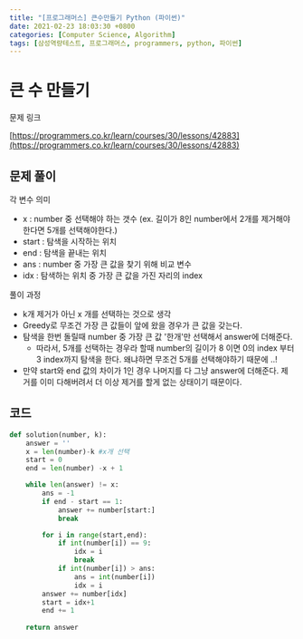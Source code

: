 ```yaml
---
title: "[프로그래머스] 큰수만들기 Python (파이썬)"
date: 2021-02-23 18:03:30 +0800
categories: [Computer Science, Algorithm]
tags: [삼성역량테스트, 프로그래머스, programmers, python, 파이썬]
---
```


# 큰 수 만들기

문제 링크

 [https://programmers.co.kr/learn/courses/30/lessons/42883](https://programmers.co.kr/learn/courses/30/lessons/42883)

## 문제 풀이

각 변수 의미

- x : number 중 선택해야 하는 갯수 (ex. 길이가 8인 number에서 2개를 제거해야한다면 5개를 선택해야한다.)
- start : 탐색을 시작하는 위치
- end : 탐색을 끝내는 위치
- ans : number 중 가장 큰 값을 찾기 위해 비교 변수
- idx : 탐색하는 위치 중 가장 큰 값을 가진 자리의 index

풀이 과정

- k개 제거가 아닌 x 개를 선택하는 것으로 생각
- Greedy로 무조건 가장 큰 값들이 앞에 왔을 경우가 큰 값을 갖는다.
- 탐색을 한번 돌릴때 number 중 가장 큰 값 '한개'만 선택해서 answer에 더해준다.
  - 따라서, 5개를 선택하는 경우라 할때 number의 길이가 8 이면 0의 index 부터  3 index까지 탐색을 한다. 왜냐하면 무조건 5개를 선택해야하기 때문에 ..!
- 만약 start와 end 값의 차이가 1인 경우 나머지를 다 그냥 answer에 더해준다. 제거를 이미 다해버려서 더 이상 제거를 할게 없는 상태이기 때문이다.

## 코드

```python
def solution(number, k):
    answer = ''
    x = len(number)-k #x개 선택
    start = 0
    end = len(number) -x + 1

    while len(answer) != x:
        ans = -1
        if end - start == 1:
            answer += number[start:]
            break

        for i in range(start,end):
            if int(number[i]) == 9:
                idx = i
                break
            if int(number[i]) > ans:
                ans = int(number[i])
                idx = i
        answer += number[idx]
        start = idx+1
        end += 1  
        
    return answer
```

